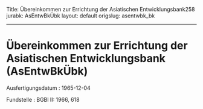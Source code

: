 Title: Übereinkommen zur Errichtung der Asiatischen Entwicklungsbank258
jurabk: AsEntwBkÜbk
layout: default
origslug: asentwbk_bk


---

# Übereinkommen zur Errichtung der Asiatischen Entwicklungsbank (AsEntwBkÜbk)

Ausfertigungsdatum
:   1965-12-04

Fundstelle
:   BGBl II: 1966, 618

